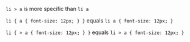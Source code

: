 `li > a` is more specific than `li a`


`li { a { font-size: 12px; } }` equals `li a { font-size: 12px; }`


`li { > a { font-size: 12px; } }` equals `li > a { font-size: 12px; }`

